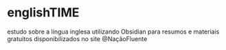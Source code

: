 # englishTIME
estudo sobre a língua inglesa utilizando Obsidian para resumos e materiais gratuitos disponibilizados no site @NaçãoFluente
